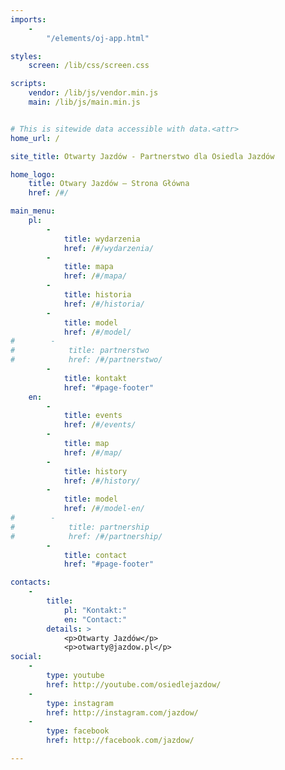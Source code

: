 ```yaml
---
imports:
    -
        "/elements/oj-app.html"

styles:
    screen: /lib/css/screen.css

scripts:
    vendor: /lib/js/vendor.min.js
    main: /lib/js/main.min.js


# This is sitewide data accessible with data.<attr>
home_url: /

site_title: Otwarty Jazdów - Partnerstwo dla Osiedla Jazdów

home_logo:
    title: Otwary Jazdów – Strona Główna
    href: /#/

main_menu:
    pl:
        -
            title: wydarzenia
            href: /#/wydarzenia/
        -
            title: mapa
            href: /#/mapa/
        -
            title: historia
            href: /#/historia/
        -
            title: model
            href: /#/model/
#        -
#            title: partnerstwo
#            href: /#/partnerstwo/
        -
            title: kontakt
            href: "#page-footer"
    en:
        -
            title: events
            href: /#/events/
        -
            title: map
            href: /#/map/
        -
            title: history
            href: /#/history/
        -
            title: model
            href: /#/model-en/
#        -
#            title: partnership
#            href: /#/partnership/
        -
            title: contact
            href: "#page-footer"

contacts:
    -
        title:
            pl: "Kontakt:"
            en: "Contact:"
        details: >
            <p>Otwarty Jazdów</p>
            <p>otwarty@jazdow.pl</p>
social:
    -
        type: youtube
        href: http://youtube.com/osiedlejazdow/
    -
        type: instagram
        href: http://instagram.com/jazdow/
    -
        type: facebook
        href: http://facebook.com/jazdow/

---
```

